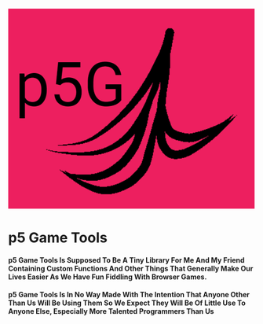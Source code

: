 ![Logo](Logo.PNG)
# p5 Game Tools
#### p5 Game Tools Is Supposed To Be A Tiny Library For Me And My Friend Containing Custom Functions And Other Things That Generally Make Our Lives Easier As We Have Fun Fiddling With Browser Games.
#### p5 Game Tools Is In No Way Made With The Intention That Anyone Other Than Us Will Be Using Them So We Expect They Will Be Of Little Use To Anyone Else, Especially More Talented Programmers Than Us
